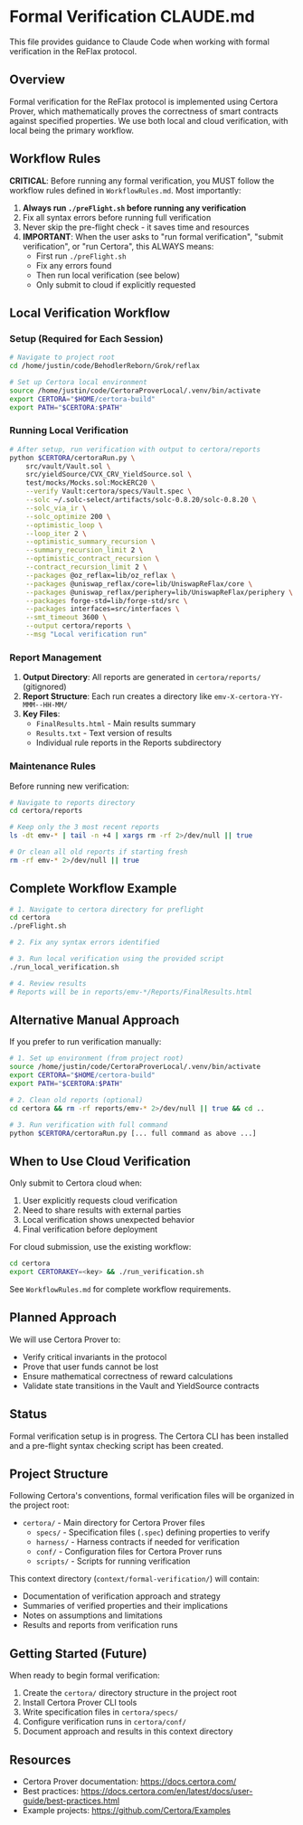 # Formal Verification CLAUDE.md

This file provides guidance to Claude Code when working with formal verification in the ReFlax protocol.

## Overview

Formal verification for the ReFlax protocol is implemented using Certora Prover, which mathematically proves the correctness of smart contracts against specified properties. We use both local and cloud verification, with local being the primary workflow.

## Workflow Rules

**CRITICAL**: Before running any formal verification, you MUST follow the workflow rules defined in `WorkflowRules.md`. Most importantly:

1. **Always run `./preFlight.sh` before running any verification**
2. Fix all syntax errors before running full verification
3. Never skip the pre-flight check - it saves time and resources
4. **IMPORTANT**: When the user asks to "run formal verification", "submit verification", or "run Certora", this ALWAYS means:
   - First run `./preFlight.sh`
   - Fix any errors found
   - Then run local verification (see below)
   - Only submit to cloud if explicitly requested

## Local Verification Workflow

### Setup (Required for Each Session)
```bash
# Navigate to project root
cd /home/justin/code/BehodlerReborn/Grok/reflax

# Set up Certora local environment
source /home/justin/code/CertoraProverLocal/.venv/bin/activate
export CERTORA="$HOME/certora-build"
export PATH="$CERTORA:$PATH"
```

### Running Local Verification
```bash
# After setup, run verification with output to certora/reports
python $CERTORA/certoraRun.py \
    src/vault/Vault.sol \
    src/yieldSource/CVX_CRV_YieldSource.sol \
    test/mocks/Mocks.sol:MockERC20 \
    --verify Vault:certora/specs/Vault.spec \
    --solc ~/.solc-select/artifacts/solc-0.8.20/solc-0.8.20 \
    --solc_via_ir \
    --solc_optimize 200 \
    --optimistic_loop \
    --loop_iter 2 \
    --optimistic_summary_recursion \
    --summary_recursion_limit 2 \
    --optimistic_contract_recursion \
    --contract_recursion_limit 2 \
    --packages @oz_reflax=lib/oz_reflax \
    --packages @uniswap_reflax/core=lib/UniswapReFlax/core \
    --packages @uniswap_reflax/periphery=lib/UniswapReFlax/periphery \
    --packages forge-std=lib/forge-std/src \
    --packages interfaces=src/interfaces \
    --smt_timeout 3600 \
    --output certora/reports \
    --msg "Local verification run"
```

### Report Management
1. **Output Directory**: All reports are generated in `certora/reports/` (gitignored)
2. **Report Structure**: Each run creates a directory like `emv-X-certora-YY-MMM--HH-MM/`
3. **Key Files**:
   - `FinalResults.html` - Main results summary
   - `Results.txt` - Text version of results
   - Individual rule reports in the Reports subdirectory

### Maintenance Rules
Before running new verification:
```bash
# Navigate to reports directory
cd certora/reports

# Keep only the 3 most recent reports
ls -dt emv-* | tail -n +4 | xargs rm -rf 2>/dev/null || true

# Or clean all old reports if starting fresh
rm -rf emv-* 2>/dev/null || true
```

## Complete Workflow Example

```bash
# 1. Navigate to certora directory for preflight
cd certora
./preFlight.sh

# 2. Fix any syntax errors identified

# 3. Run local verification using the provided script
./run_local_verification.sh

# 4. Review results
# Reports will be in reports/emv-*/Reports/FinalResults.html
```

## Alternative Manual Approach

If you prefer to run verification manually:

```bash
# 1. Set up environment (from project root)
source /home/justin/code/CertoraProverLocal/.venv/bin/activate
export CERTORA="$HOME/certora-build"
export PATH="$CERTORA:$PATH"

# 2. Clean old reports (optional)
cd certora && rm -rf reports/emv-* 2>/dev/null || true && cd ..

# 3. Run verification with full command
python $CERTORA/certoraRun.py [... full command as above ...]
```

## When to Use Cloud Verification

Only submit to Certora cloud when:
1. User explicitly requests cloud verification
2. Need to share results with external parties
3. Local verification shows unexpected behavior
4. Final verification before deployment

For cloud submission, use the existing workflow:
```bash
cd certora
export CERTORAKEY=<key> && ./run_verification.sh
```

See `WorkflowRules.md` for complete workflow requirements.

## Planned Approach

We will use Certora Prover to:
- Verify critical invariants in the protocol
- Prove that user funds cannot be lost
- Ensure mathematical correctness of reward calculations
- Validate state transitions in the Vault and YieldSource contracts

## Status

Formal verification setup is in progress. The Certora CLI has been installed and a pre-flight syntax checking script has been created.

## Project Structure

Following Certora's conventions, formal verification files will be organized in the project root:
- `certora/` - Main directory for Certora Prover files
  - `specs/` - Specification files (`.spec`) defining properties to verify
  - `harness/` - Harness contracts if needed for verification
  - `conf/` - Configuration files for Certora Prover runs
  - `scripts/` - Scripts for running verification

This context directory (`context/formal-verification/`) will contain:
- Documentation of verification approach and strategy
- Summaries of verified properties and their implications
- Notes on assumptions and limitations
- Results and reports from verification runs

## Getting Started (Future)

When ready to begin formal verification:
1. Create the `certora/` directory structure in the project root
2. Install Certora Prover CLI tools
3. Write specification files in `certora/specs/`
4. Configure verification runs in `certora/conf/`
5. Document approach and results in this context directory

## Resources

- Certora Prover documentation: https://docs.certora.com/
- Best practices: https://docs.certora.com/en/latest/docs/user-guide/best-practices.html
- Example projects: https://github.com/Certora/Examples